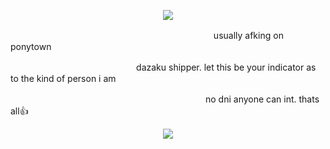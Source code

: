 <p align="center">
<img src=https://i.postimg.cc/T12hr94Z/Untitled100-20250920174947.png>

ㅤㅤㅤㅤㅤㅤㅤㅤㅤㅤㅤㅤㅤㅤ  ㅤㅤㅤㅤㅤㅤ ㅤㅤㅤ  ㅤ usually afking on ponytown

ㅤㅤㅤㅤㅤㅤㅤ ㅤㅤㅤㅤㅤ ㅤㅤㅤdazaku shipper. let this be your indicator as to the kind of person i am

ㅤㅤㅤㅤㅤㅤㅤㅤㅤㅤㅤㅤㅤㅤㅤㅤ  ㅤㅤㅤㅤ  ㅤ   ㅤㅤ no dni anyone can int. thats all👍
</p>

<p align="center">
 <img src=https://i.postimg.cc/HnqZvdJM/Untitled101-20250920212621.png>
</p>
